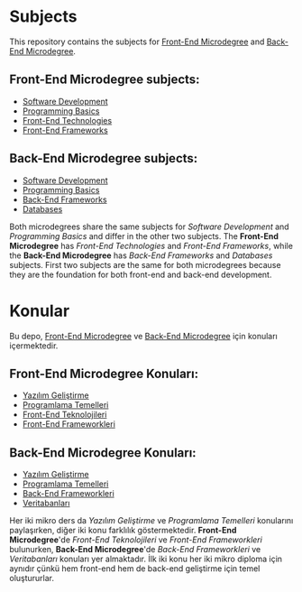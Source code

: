 # Subjects

This repository contains the subjects for [Front-End Microdegree](https://github.com/FE-BE-Microdegrees/Front-End-Microdegree) and [Back-End Microdegree](https://github.com/FE-BE-Microdegrees/Back-End-Microdegree).

## Front-End Microdegree subjects:

- [Software Development](./Software-Development/README.md)
- [Programming Basics](./Programming-Basics/README.md)
- [Front-End Technologies](./Front-End-Technologies/README.md)
- [Front-End Frameworks](./Front-End-Frameworks/README.md)

## Back-End Microdegree subjects:

- [Software Development](./Software-Development/README.md)
- [Programming Basics](./Programming-Basics/README.md)
- [Back-End Frameworks](./Back-End-Frameworks/README.md)
- [Databases](./Databases/README.md)

Both microdegrees share the same subjects for *Software Development* and *Programming Basics* and differ in the other two subjects. The **Front-End Microdegree** has *Front-End Technologies* and *Front-End Frameworks*, while the **Back-End Microdegree** has *Back-End Frameworks* and *Databases* subjects. First two subjects are the same for both microdegrees because they are the foundation for both front-end and back-end development. 


# Konular

Bu depo, [Front-End Microdegree](https://github.com/FE-BE-Microdegrees/Front-End-Microdegree) ve [Back-End Microdegree](https://github.com/FE-BE-Microdegrees/Back-End-Microdegree) için konuları içermektedir.

## Front-End Microdegree Konuları:

- [Yazılım Geliştirme](./Software-Development/README.md)
- [Programlama Temelleri](./Programming-Basics/README.md)
- [Front-End Teknolojileri](./Front-End-Technologies/README.md)
- [Front-End Frameworkleri](./Front-End-Frameworks/README.md)

## Back-End Microdegree Konuları:

- [Yazılım Geliştirme](./Software-Development/README.md)
- [Programlama Temelleri](./Programming-Basics/README.md)
- [Back-End Frameworkleri](./Back-End-Frameworks/README.md)
- [Veritabanları](./Databases/README.md)

Her iki mikro ders da *Yazılım Geliştirme* ve *Programlama Temelleri* konularını paylaşırken, diğer iki konu farklılık göstermektedir. **Front-End Microdegree**'de *Front-End Teknolojileri* ve *Front-End Frameworkleri* bulunurken, **Back-End Microdegree**'de *Back-End Frameworkleri* ve *Veritabanları* konuları yer almaktadır. İlk iki konu her iki mikro diploma için aynıdır çünkü hem front-end hem de back-end geliştirme için temel oluştururlar.

